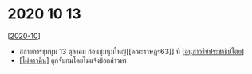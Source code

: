 # 2020 10 13

[[2020-10]]

- สลายการชุมนุม 13 ตุลาคม ก่อนชุมนุมใหญ่[[คณะราษฎร63]] ที่ [[อนุสาวรีย์ประชาธิปไตย]] 
- [[ไผ่ดาวดิน]] ถูกจับกมโดยไม่แจ้งข้อกล่าวหา

[//begin]: # "Autogenerated link references for markdown compatibility"
[2020-10]: 2020-10 "2020 10"
[อนุสาวรีย์ประชาธิปไตย]: อนุสาวรีย์ประชาธิปไตย "อนุสาวรีย์ประชาธิปไตย"
[ไผ่ดาวดิน]: ไผ่ดาวดิน "ไผ่ดาวดิน"
[//end]: # "Autogenerated link references"